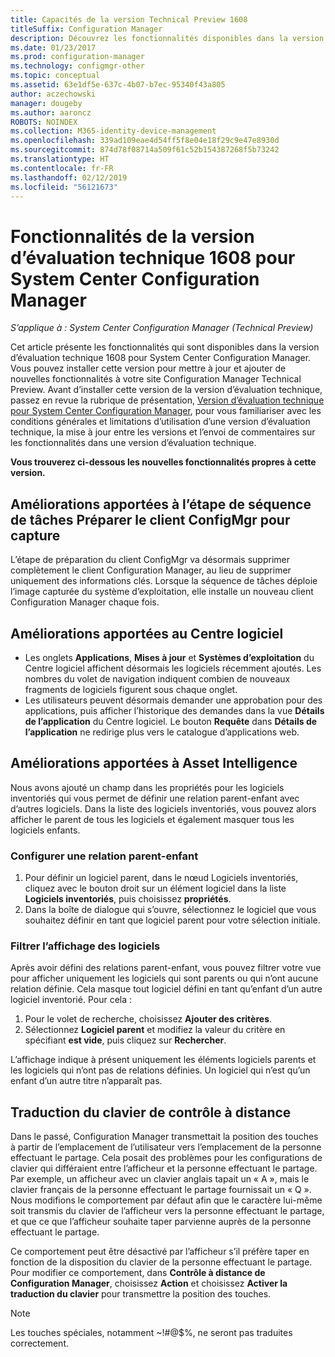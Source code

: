 ```yaml
---
title: Capacités de la version Technical Preview 1608
titleSuffix: Configuration Manager
description: Découvrez les fonctionnalités disponibles dans la version d’évaluation technique 1608 pour System Center Configuration Manager.
ms.date: 01/23/2017
ms.prod: configuration-manager
ms.technology: configmgr-other
ms.topic: conceptual
ms.assetid: 63e1df5e-637c-4b07-b7ec-95340f43a805
author: aczechowski
manager: dougeby
ms.author: aaroncz
ROBOTS: NOINDEX
ms.collection: M365-identity-device-management
ms.openlocfilehash: 339ad109eae4d54ff5f8e04e18f29c9e47e8930d
ms.sourcegitcommit: 874d78f08714a509f61c52b154387268f5b73242
ms.translationtype: HT
ms.contentlocale: fr-FR
ms.lasthandoff: 02/12/2019
ms.locfileid: "56121673"
---
```

# <a name="capabilities-in-technical-preview-1608-for-system-center-configuration-manager"></a>Fonctionnalités de la version d’évaluation technique 1608 pour System Center Configuration Manager

*S’applique à : System Center Configuration Manager (Technical Preview)*

Cet article présente les fonctionnalités qui sont disponibles dans la version d’évaluation technique 1608 pour System Center Configuration Manager. Vous pouvez installer cette version pour mettre à jour et ajouter de nouvelles fonctionnalités à votre site Configuration Manager Technical Preview.      Avant d’installer cette version de la version d’évaluation technique, passez en revue la rubrique de présentation, [Version d’évaluation technique pour System Center Configuration Manager](../../core/get-started/technical-preview.md), pour vous familiariser avec les conditions générales et limitations d’utilisation d’une version d’évaluation technique, la mise à jour entre les versions et l’envoi de commentaires sur les fonctionnalités dans une version d’évaluation technique.    


**Vous trouverez ci-dessous les nouvelles fonctionnalités propres à cette version.**  




##  <a name="improvements-to-the-prepare-configmgr-client-for-capture-task-sequence-step"></a>Améliorations apportées à l’étape de séquence de tâches Préparer le client ConfigMgr pour capture  
L’étape de préparation du client ConfigMgr va désormais supprimer complètement le client Configuration Manager, au lieu de supprimer uniquement des informations clés. Lorsque la séquence de tâches déploie l’image capturée du système d’exploitation, elle installe un nouveau client Configuration Manager chaque fois.  


## <a name="improvements-to-software-center"></a>Améliorations apportées au Centre logiciel
* Les onglets **Applications**, **Mises à jour** et **Systèmes d’exploitation** du Centre logiciel affichent désormais les logiciels récemment ajoutés. Les nombres du volet de navigation indiquent combien de nouveaux fragments de logiciels figurent sous chaque onglet.
* Les utilisateurs peuvent désormais demander une approbation pour des applications, puis afficher l’historique des demandes dans la vue **Détails de l’application** du Centre logiciel. Le bouton **Requête** dans **Détails de l’application** ne redirige plus vers le catalogue d’applications web.

## <a name="improvements-to-asset-intelligence"></a>Améliorations apportées à Asset Intelligence
Nous avons ajouté un champ dans les propriétés pour les logiciels inventoriés qui vous permet de définir une relation parent-enfant avec d’autres logiciels. Dans la liste des logiciels inventoriés, vous pouvez alors afficher le parent de tous les logiciels et également masquer tous les logiciels enfants.

### <a name="configure-a-parent-to-child-relationship"></a>Configurer une relation parent-enfant
  1. Pour définir un logiciel parent, dans le nœud Logiciels inventoriés, cliquez avec le bouton droit sur un élément logiciel dans la liste **Logiciels inventoriés**, puis choisissez **propriétés**.
  2. Dans la boîte de dialogue qui s’ouvre, sélectionnez le logiciel que vous souhaitez définir en tant que logiciel parent pour votre sélection initiale.

### <a name="filter-the-software-display"></a>Filtrer l’affichage des logiciels
Après avoir défini des relations parent-enfant, vous pouvez filtrer votre vue pour afficher uniquement les logiciels qui sont parents ou qui n’ont aucune relation définie. Cela masque tout logiciel défini en tant qu’enfant d’un autre logiciel inventorié. Pour cela :
   1.   Pour le volet de recherche, choisissez **Ajouter des critères**.
   2. Sélectionnez **Logiciel parent** et modifiez la valeur du critère en spécifiant **est vide**, puis cliquez sur **Rechercher**.

L’affichage indique à présent uniquement les éléments logiciels parents et les logiciels qui n’ont pas de relations définies. Un logiciel qui n’est qu’un enfant d’un autre titre n’apparaît pas.

## <a name="remote-control-keyboard-translation"></a>Traduction du clavier de contrôle à distance
Dans le passé, Configuration Manager transmettait la position des touches à partir de l’emplacement de l’utilisateur vers l’emplacement de la personne effectuant le partage. Cela posait des problèmes pour les configurations de clavier qui différaient entre l’afficheur et la personne effectuant le partage. Par exemple, un afficheur avec un clavier anglais tapait un « A », mais le clavier français de la personne effectuant le partage fournissait un « Q ». Nous modifions le comportement par défaut afin que le caractère lui-même soit transmis du clavier de l’afficheur vers la personne effectuant le partage, et que ce que l’afficheur souhaite taper parvienne auprès de la personne effectuant le partage.

Ce comportement peut être désactivé par l’afficheur s’il préfère taper en fonction de la disposition du clavier de la personne effectuant le partage. Pour modifier ce comportement, dans **Contrôle à distance de Configuration Manager**, choisissez **Action** et choisissez **Activer la traduction du clavier** pour transmettre la position des touches.

> [!NOTE]
>
> Les touches spéciales, notamment ~!#@$%, ne seront pas traduites correctement.
